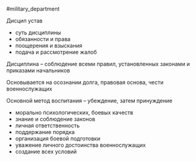#military_department 

Дисцип устав
- суть дисциплины
- обязанности и права
- поощерения и взыскания
- подача и рассмотрение жалоб

Дисциплина – соблюдение всеми правил, установленных законами и приказами начальников

Основывается на осознании долга, правовая основа, чести военнослужащих

Основной метод воспитания – убеждение, затем принуждение

- морально психологических, боевых качеств
- знание и соблюдение законов
- личная ответственность
- поддержание порядка
- организация боевой подготовки
- уважение личного достоинства военнослужащих
- создание всех условий